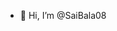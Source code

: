 - 👋 Hi, I’m @SaiBala08


<!---
SaiBala08/SaiBala08 is a ✨ special ✨ repository because its `README.md` (this file) appears on your GitHub profile.
You can click the Preview link to take a look at your changes.
--->
